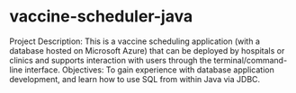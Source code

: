 # vaccine-scheduler-java
Project Description: This is a vaccine scheduling application (with a database hosted on Microsoft Azure) that can be deployed by hospitals or clinics and supports interaction with users through the terminal/command-line interface. 
Objectives: To gain experience with database application development, and learn how to use SQL from within Java via JDBC.
